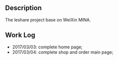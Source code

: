 ## Description
The leshare project base on WeiXin MINA.

## Work Log
- 2017/03/03: complete home page;
- 2017/03/04: complete shop and order main page;